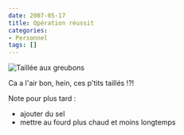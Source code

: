 ```yaml
---
date: 2007-05-17
title: Opération réussit
categories:
- Personnel
tags: []
---
```

<img src="https://dlgjp9x71cipk.cloudfront.net/2007/05/taillesgreubons.png" alt="Taillée aux greubons" />

Ca a l'air bon, hein, ces p'tits taillés !?!

Note pour plus tard :
<ul>
	<li>ajouter du sel</li>
	<li>mettre au fourd plus chaud et moins longtemps</li>
</ul>
